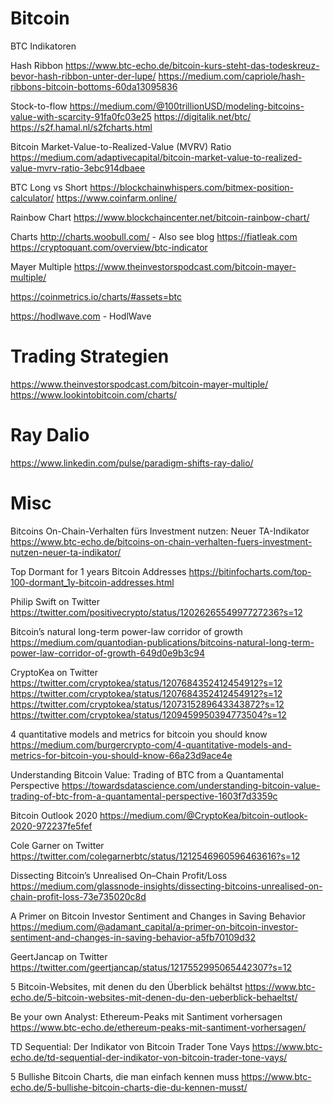 # Bitcoin

BTC Indikatoren

Hash Ribbon
https://www.btc-echo.de/bitcoin-kurs-steht-das-todeskreuz-bevor-hash-ribbon-unter-der-lupe/
https://medium.com/capriole/hash-ribbons-bitcoin-bottoms-60da13095836


Stock-to-flow
https://medium.com/@100trillionUSD/modeling-bitcoins-value-with-scarcity-91fa0fc03e25
https://digitalik.net/btc/
https://s2f.hamal.nl/s2fcharts.html

Bitcoin Market-Value-to-Realized-Value (MVRV) Ratio
https://medium.com/adaptivecapital/bitcoin-market-value-to-realized-value-mvrv-ratio-3ebc914dbaee

BTC Long vs Short
https://blockchainwhispers.com/bitmex-position-calculator/
https://www.coinfarm.online/

Rainbow Chart
https://www.blockchaincenter.net/bitcoin-rainbow-chart/

Charts
http://charts.woobull.com/ - Also see blog
https://fiatleak.com
https://cryptoquant.com/overview/btc-indicator


Mayer Multiple
https://www.theinvestorspodcast.com/bitcoin-mayer-multiple/

https://coinmetrics.io/charts/#assets=btc

https://hodlwave.com - HodlWave


# Trading Strategien
https://www.theinvestorspodcast.com/bitcoin-mayer-multiple/
https://www.lookintobitcoin.com/charts/


# Ray Dalio
https://www.linkedin.com/pulse/paradigm-shifts-ray-dalio/

# Misc
Bitcoins On-Chain-Verhalten fürs Investment nutzen: Neuer TA-Indikator
https://www.btc-echo.de/bitcoins-on-chain-verhalten-fuers-investment-nutzen-neuer-ta-indikator/

Top Dormant for 1 years Bitcoin Addresses
https://bitinfocharts.com/top-100-dormant_1y-bitcoin-addresses.html

Philip Swift on Twitter
https://twitter.com/positivecrypto/status/1202626554997727236?s=12

Bitcoin’s natural long-term power-law corridor of growth
https://medium.com/quantodian-publications/bitcoins-natural-long-term-power-law-corridor-of-growth-649d0e9b3c94

CryptoKea on Twitter
https://twitter.com/cryptokea/status/1207684352412454912?s=12
https://twitter.com/cryptokea/status/1207684352412454912?s=12
https://twitter.com/cryptokea/status/1207315289643343872?s=12
https://twitter.com/cryptokea/status/1209459950394773504?s=12

4 quantitative models and metrics for bitcoin you should know
https://medium.com/burgercrypto-com/4-quantitative-models-and-metrics-for-bitcoin-you-should-know-66a23d9ace4e

Understanding Bitcoin Value: Trading of BTC from a Quantamental Perspective
https://towardsdatascience.com/understanding-bitcoin-value-trading-of-btc-from-a-quantamental-perspective-1603f7d3359c

Bitcoin Outlook 2020
https://medium.com/@CryptoKea/bitcoin-outlook-2020-972237fe5fef

Cole Garner on Twitter
https://twitter.com/colegarnerbtc/status/1212546960596463616?s=12

Dissecting Bitcoin’s Unrealised On–Chain Profit/Loss
https://medium.com/glassnode-insights/dissecting-bitcoins-unrealised-on-chain-profit-loss-73e735020c8d

A Primer on Bitcoin Investor Sentiment and Changes in Saving Behavior
https://medium.com/@adamant_capital/a-primer-on-bitcoin-investor-sentiment-and-changes-in-saving-behavior-a5fb70109d32

GeertJancap on Twitter
https://twitter.com/geertjancap/status/1217552995065442307?s=12

5 Bitcoin-Websites, mit denen du den Überblick behältst
https://www.btc-echo.de/5-bitcoin-websites-mit-denen-du-den-ueberblick-behaeltst/

Be your own Analyst: Ethereum-Peaks mit Santiment vorhersagen
https://www.btc-echo.de/ethereum-peaks-mit-santiment-vorhersagen/

TD Sequential: Der Indikator von Bitcoin Trader Tone Vays
https://www.btc-echo.de/td-sequential-der-indikator-von-bitcoin-trader-tone-vays/

5 Bullishe Bitcoin Charts, die man einfach kennen muss
https://www.btc-echo.de/5-bullishe-bitcoin-charts-die-du-kennen-musst/
